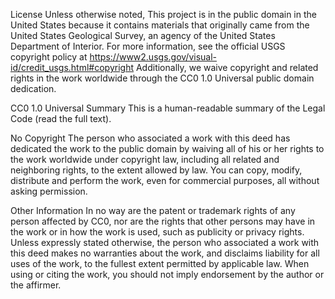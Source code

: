License
Unless otherwise noted, This project is in the public domain in the United
States because it contains materials that originally came from the United
States Geological Survey, an agency of the United States Department of
Interior. For more information, see the official USGS copyright policy at
https://www2.usgs.gov/visual-id/credit_usgs.html#copyright
Additionally, we waive copyright and related rights in the work
worldwide through the CC0 1.0 Universal public domain dedication.

CC0 1.0 Universal Summary
This is a human-readable summary of the
Legal Code (read the full text).

No Copyright
The person who associated a work with this deed has dedicated the work to
the public domain by waiving all of his or her rights to the work worldwide
under copyright law, including all related and neighboring rights, to the
extent allowed by law.
You can copy, modify, distribute and perform the work, even for commercial
purposes, all without asking permission.

Other Information
In no way are the patent or trademark rights of any person affected by CC0,
nor are the rights that other persons may have in the work or in how the
work is used, such as publicity or privacy rights.
Unless expressly stated otherwise, the person who associated a work with
this deed makes no warranties about the work, and disclaims liability for
all uses of the work, to the fullest extent permitted by applicable law.
When using or citing the work, you should not imply endorsement by the
author or the affirmer.

